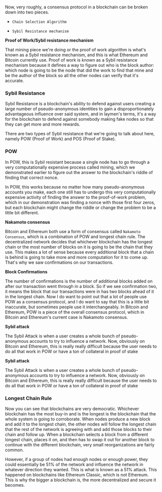 Now, very roughly, a consensus protocol in a blockchain can be broken down into two pieces.

*   `Chain Selection Algorithm`
    
*   `Sybil Resistance mechanism`
    

**Proof of Work/Sybil resistance mechanism**

That mining piece we're doing or the proof of work algorithm is what's known as a Sybil resistance mechanism, and this is what Ethereum and Bitcoin currently use. Proof of work is known as a Sybil resistance mechanism because it defines a way to figure out who is the block author: which node is going to be the node that did the work to find that mine and be the author of the block so all the other nodes can verify that it's accurate.

### **Sybil Resistance**

[](#sybil-resistance)

Sybil Resistance is a blockchain's ability to defend against users creating a large number of pseudo-anonymous identities to gain a disproportionately advantageous influence over said system, and in laymen's terms, it's a way for the blockchain to defend against somebody making fake nodes so that they can get more and more rewards.

There are two types of Sybil resistance that we're going to talk about here, namely POW (Proof of Work) and POS (Proof of Stake).

### **POW**

[](#pow)

In POW, this is Sybil resistant because a single node has to go through a very computationally expensive process called mining, which we demonstrated earlier to figure out the answer to the blockchain's riddle of finding that correct nonce.

In POW, this works because no matter how many pseudo-anonymous accounts you make, each one still has to undergo this very computationally expensive activity of finding the answer to the proof-of-work problem, which in our demonstration was finding a nonce with those first four zeros, but each blockchain might change the riddle or change the problem to be a little bit different.

**Nakamoto consensus**

Bitcoin and Ethereum both use a form of consensus called `Nakamoto Consensus`, which is a combination of POW and longest chain rule. The decentralized network decides that whichever blockchain has the longest chain or the most number of blocks on it is going to be the chain that they use. This makes a lot of sense because every additional block that a chain is behind is going to take more and more computation for it to come up. That's why we saw confirmations on our transactions.

**Block Confirmations**

The number of confirmations is the number of additional blocks added on after our transaction went through in a block. So if we see confirmation two, it means the block that our transactions were in has two blocks ahead of it in the longest chain. Now I do want to point out that a lot of people use POW as a consensus protocol, and I do want to say that this is a little bit inaccurate, but sometimes people use it interchangeably. In Bitcoin and Ethereum, POW is a piece of the overall consensus protocol, which in Bitcoin and Ethereum's current case is Nakamoto consensus.


**Sybil attack**

The Sybil Attack is when a user creates a whole bunch of pseudo-anonymous accounts to try to influence a network. Now, obviously on Bitcoin and Ethereum, this is really really difficult because the user needs to do all that work in POW or have a ton of collateral in proof of stake


**Sybil attack**

The Sybil Attack is when a user creates a whole bunch of pseudo-anonymous accounts to try to influence a network. Now, obviously on Bitcoin and Ethereum, this is really really difficult because the user needs to do all that work in POW or have a ton of collateral in proof of stake

### Longest Chain Rule

[](#longest-chain-rule)

Now you can see that blockchains are very democratic. Whichever blockchain has the most buy-in and is the longest is the blockchain that the whole system is going to corroborate. When nodes produce a new block and add it to the longest chain, the other nodes will follow the longest chain that the rest of the network is agreeing with and add those blocks to their chain and follow up. When a blockchain selects a block from a different longest chain, places it on, and then has to swap it out for another block to continue with the different blockchain, very small reorganizations are fairly common.

However, if a group of nodes had enough nodes or enough power, they could essentially be 51% of the network and influence the network in whatever direction they wanted. This is what is known as a 51% attack. This happened on blockchains like Ethereum Classic, which is not Ethereum. This is why the bigger a blockchain is, the more decentralized and secure it becomes.